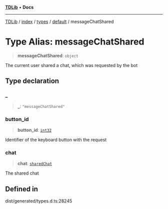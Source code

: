 [**TDLib**](../../../../../../README.md) • **Docs**

***

[TDLib](../../../../../../modules.md) / [index](../../../../../README.md) / [types](../../../README.md) / [default](../README.md) / messageChatShared

# Type Alias: messageChatShared

> **messageChatShared**: `object`

The current user shared a chat, which was requested by the bot

## Type declaration

### \_

> **\_**: `"messageChatShared"`

### button\_id

> **button\_id**: [`int32`](int32-1.md)

Identifier of the keyboard button with the request

### chat

> **chat**: [`sharedChat`](sharedChat-1.md)

The shared chat

## Defined in

dist/generated/types.d.ts:28245
